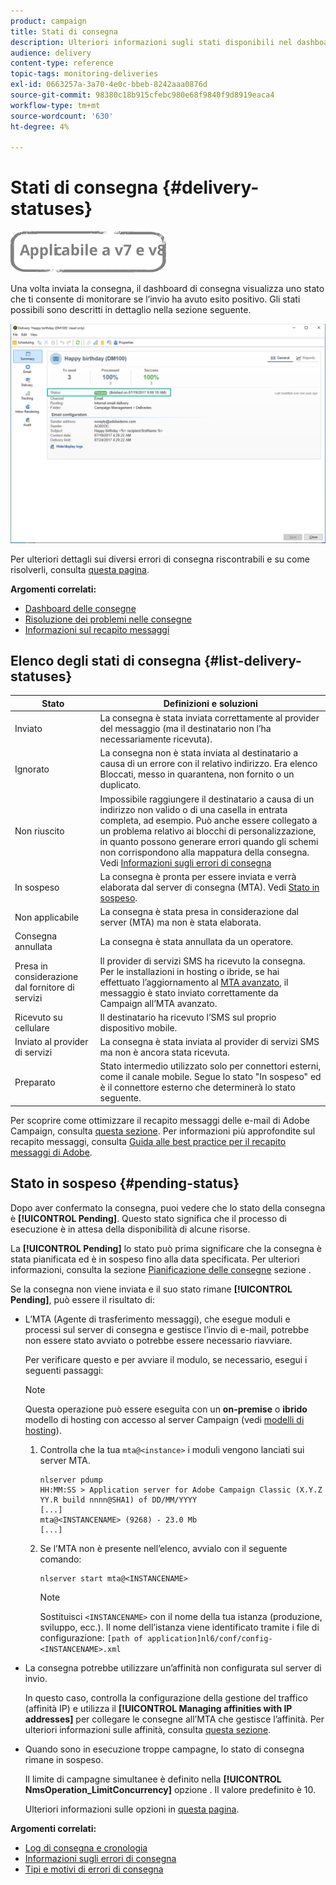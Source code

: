 ```yaml
---
product: campaign
title: Stati di consegna
description: Ulteriori informazioni sugli stati disponibili nel dashboard di consegna.
audience: delivery
content-type: reference
topic-tags: monitoring-deliveries
exl-id: 0663257a-3a70-4e0c-bbeb-8242aaa0876d
source-git-commit: 98380c18b915cfebc980e68f9840f9d8919eaca4
workflow-type: tm+mt
source-wordcount: '630'
ht-degree: 4%

---
```


# Stati di consegna {#delivery-statuses}

![](../../assets/common.svg)

<!--ajouter intro 

ajouter screenshot -->

Una volta inviata la consegna, il dashboard di consegna visualizza uno stato che ti consente di monitorare se l’invio ha avuto esito positivo. Gli stati possibili sono descritti in dettaglio nella sezione seguente.

![](assets/delivery-status.png)

Per ulteriori dettagli sui diversi errori di consegna riscontrabili e su come risolverli, consulta [questa pagina](understanding-delivery-failures.md).

**Argomenti correlati:**

* [Dashboard delle consegne](delivery-dashboard.md)
* [Risoluzione dei problemi nelle consegne](delivery-troubleshooting.md)
* [Informazioni sul recapito messaggi](about-deliverability.md)

## Elenco degli stati di consegna {#list-delivery-statuses}

<table> 
 <thead> 
  <tr> 
   <th> Stato<br /> </th> 
   <th> Definizioni e soluzioni<br /> </th> 
  </tr> 
 </thead> 
 <tbody> 
  <tr> 
   <td> Inviato<br /> </td> 
   <td> La consegna è stata inviata correttamente al provider del messaggio (ma il destinatario non l’ha necessariamente ricevuta).<br /> </td> 
  </tr> 
  <tr> 
   <td> Ignorato<br /> </td> 
   <td> La consegna non è stata inviata al destinatario a causa di un errore con il relativo indirizzo. Era elenco Bloccati, messo in quarantena, non fornito o un duplicato. <br /> </td> 
  </tr> 
  <tr> 
   <td> Non riuscito<br /> </td> 
   <td> Impossibile raggiungere il destinatario a causa di un indirizzo non valido o di una casella in entrata completa, ad esempio. Può anche essere collegato a un problema relativo ai blocchi di personalizzazione, in quanto possono generare errori quando gli schemi non corrispondono alla mappatura della consegna. Vedi <a href="understanding-delivery-failures.md" target="_blank">Informazioni sugli errori di consegna</a><br /> </td> 
  </tr>
  <tr> 
   <td> In sospeso<br /> </td> 
   <td> La consegna è pronta per essere inviata e verrà elaborata dal server di consegna (MTA). Vedi <a href="#pending-status" target="_blank">Stato in sospeso</a>.<br /> </td> 
  </tr> 
  <tr> 
   <td> Non applicabile<br /> </td> 
   <td> La consegna è stata presa in considerazione dal server (MTA) ma non è stata elaborata.<br /> </td> 
  </tr>  
  <tr> 
   <td> Consegna annullata<br /> </td> 
   <td> La consegna è stata annullata da un operatore.<br /> </td> 
  </tr> 
  <tr> 
   <td> Presa in considerazione dal fornitore di servizi<br /> </td> 
   <td> Il provider di servizi SMS ha ricevuto la consegna.<br /> Per le installazioni in hosting o ibride, se hai effettuato l’aggiornamento al <a href="sending-with-enhanced-mta.md" target="_blank">MTA avanzato</a>, il messaggio è stato inviato correttamente da Campaign all’MTA avanzato.</td> 
  </tr> 
  <tr> 
   <td> Ricevuto su cellulare<br /> </td> 
   <td> Il destinatario ha ricevuto l’SMS sul proprio dispositivo mobile.<br /> </td> 
  </tr>
  <tr> 
   <td> Inviato al provider di servizi<br /> </td> 
   <td> La consegna è stata inviata al provider di servizi SMS ma non è ancora stata ricevuta.<br />
   </td> 
  </tr> 
  <tr> 
   <td> Preparato<br /> </td> 
   <td> Stato intermedio utilizzato solo per connettori esterni, come il canale mobile. Segue lo stato "In sospeso" ed è il connettore esterno che determinerà lo stato seguente.<br /> </td> 
  </tr> 
 </tbody> 
</table>

Per scoprire come ottimizzare il recapito messaggi delle e-mail di Adobe Campaign, consulta [questa sezione](about-deliverability.md). Per informazioni più approfondite sul recapito messaggi, consulta [Guida alle best practice per il recapito messaggi di Adobe](https://experienceleague.adobe.com/docs/deliverability-learn/deliverability-best-practice-guide/introduction.html?lang=it).

## Stato in sospeso {#pending-status}

Dopo aver confermato la consegna, puoi vedere che lo stato della consegna è **[!UICONTROL Pending]**. Questo stato significa che il processo di esecuzione è in attesa della disponibilità di alcune risorse.

La **[!UICONTROL Pending]** lo stato può prima significare che la consegna è stata pianificata ed è in sospeso fino alla data specificata. Per ulteriori informazioni, consulta la sezione [Pianificazione delle consegne](steps-sending-the-delivery.md#scheduling-the-delivery-sending) sezione .

Se la consegna non viene inviata e il suo stato rimane **[!UICONTROL Pending]**, può essere il risultato di:

* L’MTA (Agente di trasferimento messaggi), che esegue moduli e processi sul server di consegna e gestisce l’invio di e-mail, potrebbe non essere stato avviato o potrebbe essere necessario riavviare.

   Per verificare questo e per avviare il modulo, se necessario, esegui i seguenti passaggi:

   >[!NOTE]
   >
   >Questa operazione può essere eseguita con un **on-premise** o **ibrido** modello di hosting con accesso al server Campaign (vedi [modelli di hosting](../../installation/using/hosting-models.md)).

   1. Controlla che la tua `mta@<instance>` i moduli vengono lanciati sui server MTA.

      ```
      nlserver pdump
      HH:MM:SS > Application server for Adobe Campaign Classic (X.Y.Z YY.R build nnnn@SHA1) of DD/MM/YYYY
      [...]
      mta@<INSTANCENAME> (9268) - 23.0 Mb
      [...]
      ```

   1. Se l’MTA non è presente nell’elenco, avvialo con il seguente comando:

      ```
      nlserver start mta@<INSTANCENAME>
      ```

      >[!NOTE]
      >
      >Sostituisci `<INSTANCENAME>` con il nome della tua istanza (produzione, sviluppo, ecc.). Il nome dell’istanza viene identificato tramite i file di configurazione: `[path of application]nl6/conf/config-<INSTANCENAME>.xml`

* La consegna potrebbe utilizzare un’affinità non configurata sul server di invio.

   In questo caso, controlla la configurazione della gestione del traffico (affinità IP) e utilizza il **[!UICONTROL Managing affinities with IP addresses]** per collegare le consegne all’MTA che gestisce l’affinità. Per ulteriori informazioni sulle affinità, consulta [questa sezione](../../installation/using/configure-delivery-settings.md).

* Quando sono in esecuzione troppe campagne, lo stato di consegna rimane in sospeso.

   Il limite di campagne simultanee è definito nella **[!UICONTROL NmsOperation_LimitConcurrency]** opzione . Il valore predefinito è 10.

   Ulteriori informazioni sulle opzioni in [questa pagina](../../installation/using/configuring-campaign-options.md).


**Argomenti correlati:**

* [Log di consegna e cronologia](#delivery-logs-and-history)
* [Informazioni sugli errori di consegna](understanding-delivery-failures.md)
* [Tipi e motivi di errori di consegna](understanding-delivery-failures.md#delivery-failure-types-and-reasons)
